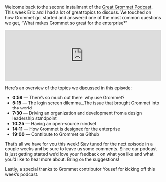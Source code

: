 Welcome back to the second installment of the [Great Grommet Podcast](http://blog.grommet.io/2016/02/10/great-grommet-podcast-episode-1/). This week Eric and I had a lot of great topics to discuss. We touched on how Grommet got started and answered one of the most common questions we get, “What makes Grommet so great for the enterprise?”

<iframe width="100%" height="166" scrolling="no" frameborder="no" src="https://w.soundcloud.com/player/?url=https%3A//api.soundcloud.com/tracks/248366699&amp;color=ff5500&amp;auto_play=false&amp;hide_related=false&amp;show_comments=true&amp;show_user=true&amp;show_reposts=false"></iframe>

Here’s an overview of the topics we discussed in this episode:

* **0:59** — There’s so much out there; why use Grommet?
* **5:15** — The login screen dilemma…The issue that brought Grommet into the world
* **7:30** — Driving an organization and development from a design leadership standpoint
* **10:25** — Having an open-source mindset
* **14:11** — How Grommet is designed for the enterprise
* **19:00** — Contribute to Grommet on Github

That’s all we have for you this week! Stay tuned for the next episode in a couple weeks and be sure to leave us some comments. Since our podcast is just getting started we’d love your feedback on what you like and what you’d like to hear more about. Bring on the suggestions!

Lastly, a special thanks to Grommet contributor Yousef for kicking off this week’s podcast.